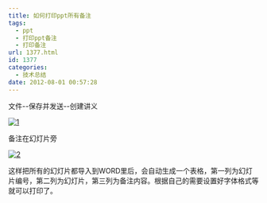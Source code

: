 ```yaml
---
title: 如何打印ppt所有备注
tags:
  - ppt
  - 打印ppt备注
  - 打印备注
url: 1377.html
id: 1377
categories:
  - 技术总结
date: 2012-08-01 00:57:28
---
```


文件--保存并发送--创建讲义  
  
[![](https://res.cloudinary.com/lhybaobei/image/upload/h_252,w_300/v1563853279/19_rfabiq.jpg "1")](http://smile.itcao.com/wp-content/uploads/19.jpg)  
  
备注在幻灯片旁  
  
[![](https://res.cloudinary.com/lhybaobei/image/upload/h_300,w_215/v1563853277/212_osylbs.jpg "2")](http://smile.itcao.com/wp-content/uploads/212.jpg)  
  
这样把所有的幻灯片都导入到WORD里后，会自动生成一个表格，第一列为幻灯片编号，第二列为幻灯片，第三列为备注内容。根据自己的需要设置好字体格式等就可以打印了。
